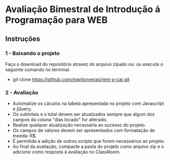 # Avaliação Bimestral de Introdução á Programação para WEB

## Instruções
### 1 - Baixando o projeto
Faça o download do repositório atravez do arquivo zipado ou:
ou execute o seguinte comando no terminal:
- git clone https://github.com/mayllonveras/rent-a-car.git

### 2 - Avaliação
- Automatize os cáculos na tabela apresentada no projeto com Javascript e jQuery.
- Os subtotais e o total devem ser atualizados sempre que algum dos campos da coluna "dias locado"  for alterado.
- Realize qualquer atualização necessária ao sucesso do projeto.
- Os campos de valores devem ser apresentados com formatação de moeda: R$.
- É permitida a adição de outros scripts que forem necessários ao projeto.
- Ao final da avaliação, compacte a pasta do projeto como arquivo zip e o adicione como resposta á avaliação no ClassRoom.

